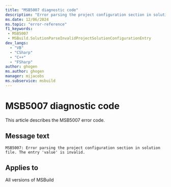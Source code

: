 ```yaml
---
title: "MSB5007 diagnostic code"
description: "Error parsing the project configuration section in solution file. The entry 'value' is invalid."
ms.date: 12/06/2024
ms.topic: "error-reference"
f1_keywords:
 - MSB5007
 - MSBuild.SolutionParseInvalidProjectSolutionConfigurationEntry
dev_langs:
  - "VB"
  - "CSharp"
  - "C++"
  - "FSharp"
author: ghogen
ms.author: ghogen
manager: mijacobs
ms.subservice: msbuild
---
```


# MSB5007 diagnostic code

<!-- :::ErrorDefinitionDescription::: -->
<!-- :::editable-content name="introDescription"::: -->
This article describes the MSB5007 error code.
<!-- :::editable-content-end::: -->

## Message text

```output
MSB5007: Error parsing the project configuration section in solution file. The entry 'value' is invalid.
```

<!-- :::editable-content name="postOutputDescription"::: -->
<!--
{StrBegin="MSB5007: "}UE: The solution filename is provided separately to loggers.
-->
<!-- :::editable-content-end::: -->
<!-- :::ErrorDefinitionDescription-end::: -->

## Applies to

All versions of MSBuild

